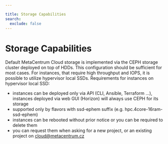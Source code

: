 ```yaml
---

title: Storage Capabilities
search:
  exclude: false
---
```


# Storage Capabilities

Default MetaCentrum Cloud storage is implemented via the CEPH storage cluster deployed on top of HDDs. This configuration should be sufficient for most cases.
For instances, that require high throughput and IOPS, it is possible to utilize hypervisor local SSDs. Requirements for instances on hypervisor local SSD:

* instances can be deployed only via API (CLI, Ansible, Terraform ...), instances deployed via web GUI (Horizon) will always use CEPH for its storage
* supported only by flavors with ssd-ephem suffix (e.g. hpc.4core-16ram-ssd-ephem)
* instances can be rebooted without prior notice or you can be required to delete them
* you can request them when asking for a new project, or an existing project on cloud@metacentrum.cz
